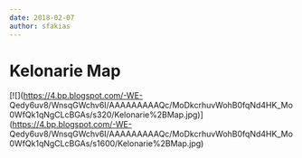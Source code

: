 ```yaml
---
date: 2018-02-07
author: sfakias
---
```

# Kelonarie Map

[![](https://4.bp.blogspot.com/-WE-
Qedy6uv8/WnsqGWchv6I/AAAAAAAAAQc/MoDkcrhuvWohB0fqNd4HK_Mo0WfQk1qNgCLcBGAs/s320/Kelonarie%2BMap.jpg)](https://4.bp.blogspot.com/-WE-
Qedy6uv8/WnsqGWchv6I/AAAAAAAAAQc/MoDkcrhuvWohB0fqNd4HK_Mo0WfQk1qNgCLcBGAs/s1600/Kelonarie%2BMap.jpg)



